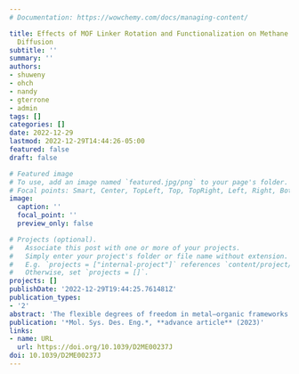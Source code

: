 ```yaml
---
# Documentation: https://wowchemy.com/docs/managing-content/

title: Effects of MOF Linker Rotation and Functionalization on Methane Uptake and
  Diffusion
subtitle: ''
summary: ''
authors:
- shuweny
- ohch
- nandy
- gterrone
- admin
tags: []
categories: []
date: 2022-12-29
lastmod: 2022-12-29T14:44:26-05:00
featured: false
draft: false

# Featured image
# To use, add an image named `featured.jpg/png` to your page's folder.
# Focal points: Smart, Center, TopLeft, Top, TopRight, Left, Right, BottomLeft, Bottom, BottomRight.
image:
  caption: ''
  focal_point: ''
  preview_only: false

# Projects (optional).
#   Associate this post with one or more of your projects.
#   Simply enter your project's folder or file name without extension.
#   E.g. `projects = ["internal-project"]` references `content/project/deep-learning/index.md`.
#   Otherwise, set `projects = []`.
projects: []
publishDate: '2022-12-29T19:44:25.761481Z'
publication_types:
- '2'
abstract: 'The flexible degrees of freedom in metal–organic frameworks (MOFs) can have significant effects on guest molecule behavior. However, in the majority of studies applying molecular simulations to MOFs, the framework is assumed to be rigid in order to minimize computational cost. Here we assess the significance of this assumption on a representative example of methane uptake and diffusion in UiO-66. We introduce an open-source code to modify MOFs through functionalization and linker rotation and we perform Grand Canonical Monte Carlo and molecular dynamics simulations of methane in each of the functionalized and linker-rotated derivatives of UiO-66. We find that linker rotation moderately influences methane uptake and significantly influences methane diffusion. Our assessment provides ranges of property values that serve as measures of uncertainty of these two properties associated with linker rotation. We further determine that void volume fraction and minimum pore size are the features that govern methane uptake and diffusion, respectively. These findings illustrate the impact of linker rotation on MOFs and provide design principles to guide future investigations.'
publication: '*Mol. Sys. Des. Eng.*, **advance article** (2023)'
links:
- name: URL
  url: https://doi.org/10.1039/D2ME00237J
doi: 10.1039/D2ME00237J
---
```

